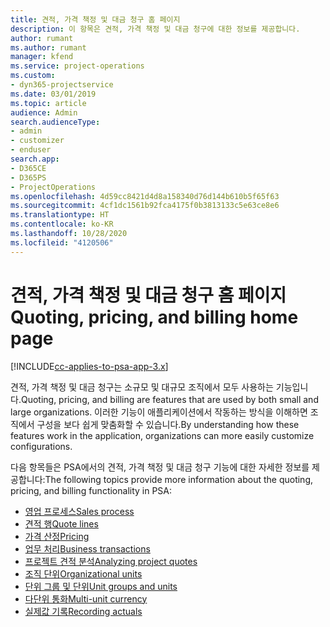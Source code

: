 ```yaml
---
title: 견적, 가격 책정 및 대금 청구 홈 페이지
description: 이 항목은 견적, 가격 책정 및 대금 청구에 대한 정보를 제공합니다.
author: rumant
ms.author: rumant
manager: kfend
ms.service: project-operations
ms.custom:
- dyn365-projectservice
ms.date: 03/01/2019
ms.topic: article
audience: Admin
search.audienceType:
- admin
- customizer
- enduser
search.app:
- D365CE
- D365PS
- ProjectOperations
ms.openlocfilehash: 4d59cc8421d4d8a158340d76d144b610b5f65f63
ms.sourcegitcommit: 4cf1dc1561b92fca4175f0b3813133c5e63ce8e6
ms.translationtype: HT
ms.contentlocale: ko-KR
ms.lasthandoff: 10/28/2020
ms.locfileid: "4120506"
---
```

# <a name="quoting-pricing-and-billing-home-page"></a><span data-ttu-id="1b9d2-103">견적, 가격 책정 및 대금 청구 홈 페이지</span><span class="sxs-lookup"><span data-stu-id="1b9d2-103">Quoting, pricing, and billing home page</span></span>

[!INCLUDE[cc-applies-to-psa-app-3.x](../includes/cc-applies-to-psa-app-3x.md)]

<span data-ttu-id="1b9d2-104">견적, 가격 책정 및 대금 청구는 소규모 및 대규모 조직에서 모두 사용하는 기능입니다.</span><span class="sxs-lookup"><span data-stu-id="1b9d2-104">Quoting, pricing, and billing are features that are used by both small and large organizations.</span></span> <span data-ttu-id="1b9d2-105">이러한 기능이 애플리케이션에서 작동하는 방식을 이해하면 조직에서 구성을 보다 쉽게 맞춤화할 수 있습니다.</span><span class="sxs-lookup"><span data-stu-id="1b9d2-105">By understanding how these features work in the application, organizations can more easily customize configurations.</span></span>

<span data-ttu-id="1b9d2-106">다음 항목들은 PSA에서의 견적, 가격 책정 및 대금 청구 기능에 대한 자세한 정보를 제공합니다:</span><span class="sxs-lookup"><span data-stu-id="1b9d2-106">The following topics provide more information about the quoting, pricing, and billing functionality in PSA:</span></span>

- [<span data-ttu-id="1b9d2-107">영업 프로세스</span><span class="sxs-lookup"><span data-stu-id="1b9d2-107">Sales process</span></span>](basic-sales-process.md)
- [<span data-ttu-id="1b9d2-108">견적 행</span><span class="sxs-lookup"><span data-stu-id="1b9d2-108">Quote lines</span></span>](basic-quote-lines.md)
- [<span data-ttu-id="1b9d2-109">가격 산정</span><span class="sxs-lookup"><span data-stu-id="1b9d2-109">Pricing</span></span>](basic-pricing.md)
- [<span data-ttu-id="1b9d2-110">업무 처리</span><span class="sxs-lookup"><span data-stu-id="1b9d2-110">Business transactions</span></span>](basic-business-transactions.md)
- [<span data-ttu-id="1b9d2-111">프로젝트 견적 분석</span><span class="sxs-lookup"><span data-stu-id="1b9d2-111">Analyzing project quotes</span></span>](basic-analyzing-quotes.md)
- [<span data-ttu-id="1b9d2-112">조직 단위</span><span class="sxs-lookup"><span data-stu-id="1b9d2-112">Organizational units</span></span>](advanced-organizational.md)
- [<span data-ttu-id="1b9d2-113">단위 그룹 및 단위</span><span class="sxs-lookup"><span data-stu-id="1b9d2-113">Unit groups and units</span></span>](advanced-units.md)
- [<span data-ttu-id="1b9d2-114">다단위 통화</span><span class="sxs-lookup"><span data-stu-id="1b9d2-114">Multi-unit currency</span></span>](advanced-currency.md)
- [<span data-ttu-id="1b9d2-115">실제값 기록</span><span class="sxs-lookup"><span data-stu-id="1b9d2-115">Recording actuals</span></span>](advanced-actuals.md)
